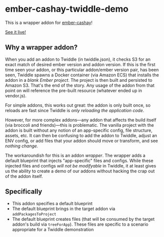 # ember-cashay-twiddle-demo

This is a wrapper addon for [ember-cashay](https://github.com/dustinfarris/ember-cashay)!

[See it live!](https://ember-twiddle.com/f2a8a4123c65c4871a885444978efe65?openFiles=components.users-list.js%2C&route=%2Fusers)


## Why a wrapper addon?

When you add an addon to Twiddle (in twiddle.json), it checks S3 for an exact match of desired ember version and addon version.  If this is the first time seen your addon, or this particular addon/ember version pair, has been seen, Twiddle spawns a Docker container (via Amazon ECS) that installs the addon in a _blank Ember project_.  The project is then built and persisted to Amazon S3.  That's the end of the story.  Any usage of the addon from that point on will reference the pre-built resource (whatever ended up in vendor.js).

For simple addons, this works out great: the addon is only built once, so reloads are fast since Twiddle is _only reloading the application code_.

However, for more complex addons—any addon that affects the build itself (via broccoli and friends)—this is problematic.  The vanilla project with the addon is built without any notion of an app-specific config, file structure, assets, etc.  It can then be confusing to add the addon to Twiddle, adjust an ENV config, or add files that your addon should move or transform, and see _nothing change._

The workaroundish for this is an addon _wrapper_.  The wrapper adds a default blueprint that injects "app-specific" files and configs.  While these injected files and configs _will not be modifyable_ in Twiddle, it at least gives us the ability to create a demo of our addons without hacking the crap out of the addon itself.


## Specifically

- This addon specifies a default blueprint
- The default blueprint brings in the target addon via `addPackagesToProject`
- The default blueprint creates files (that will be consumed by the target addon's build via `treeForApp`).  These files are specific to a scenario appropriate for a Twiddle demonstration

